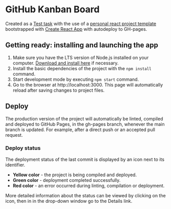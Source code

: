 # GitHub Kanban Board

Created as a [Test task](https://github.com/incodellc/github-kanban-test-task) with the use of a [personal react project template](https://github.com/supermacchan/react-project-template) bootstrapped with [Create React App](https://github.com/facebook/create-react-app) with autodeploy to GH-pages.

## Getting ready: installing and launching the app

1. Make sure you have the LTS version of Node.js installed on your computer. [Download and install here](https://nodejs.org/en) if necessary.
2. Install the basic dependencies of the project with the `npm install` command.
3. Start development mode by executing `npm start` command.
4. Go to the browser at http://localhost:3000. This page will automatically reload after saving changes to project files.

## Deploy

The production version of the project will automatically be linted, compiled and deployed to GitHub Pages, in the gh-pages branch, whenever the main branch is updated. For example, after a direct push or an accepted pull request.

### Deploy status

The deployment status of the last commit is displayed by an icon next to its identifier.

- **Yellow color** - the project is being compiled and deployed.
- **Green color** - deployment completed successfully.
- **Red color** - an error occurred during linting, compilation or deployment.

More detailed information about the status can be viewed by clicking on the icon, then in in the drop-down window go to the Details link.
